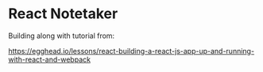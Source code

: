 # React Notetaker

Building along with tutorial from:

https://egghead.io/lessons/react-building-a-react-js-app-up-and-running-with-react-and-webpack
